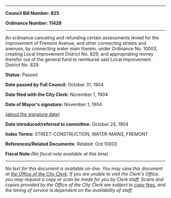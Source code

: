 

********

**Council Bill Number: 825**
   
**Ordinance Number: 11428**
********

 An ordinance canceling and refunding certain assessments levied for the improvement of Fremont Avenue, and other connecting streets and avenues, by connecting water main therein, under Ordinance No. 10003, creating Local Improvement District No. 829, and appropriating money therefor out of the general fund to reimburse said Local Improvement District No. 829.

**Status:** Passed
   
**Date passed by Full Council:** October 31, 1904
   
**Date filed with the City Clerk:** November 1, 1904
   
**Date of Mayor's signature:** November 1, 1904
   
[(about the signature date)](/~public/approvaldate.htm)
   
   
   
**Date introduced/referred to committee:** October 24, 1904
   
   
**Index Terms:** STREET-CONSTRUCTION, WATER-MAINS, FREMONT

**References/Related Documents:** Related: Ord 10003

**Fiscal Note:**_(No fiscal note available at this time)_
********

_No text for this document is available on-line. You may view this document at [the Office of the City Clerk](http://www.seattle.gov/leg/clerk/contactUs.htm). If you are unable to visit the Clerk's Office, you may request a copy or scan be made for you by Clerk staff. Scans and copies provided by the Office of the City Clerk are subject to [copy fees](http://clerk.seattle.gov/~public/clerkfees.htm), and the timing of service is dependent on the availability of staff._

